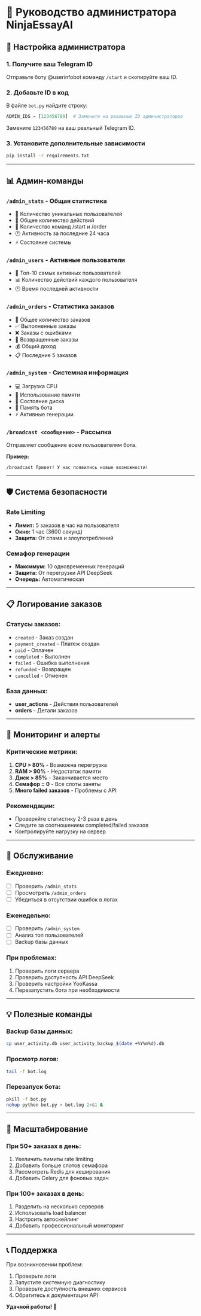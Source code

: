 # 🔧 Руководство администратора NinjaEssayAI

## 🚀 Настройка администратора

### 1. Получите ваш Telegram ID
Отправьте боту @userinfobot команду `/start` и скопируйте ваш ID.

### 2. Добавьте ID в код
В файле `bot.py` найдите строку:
```python
ADMIN_IDS = [123456789]  # Замените на реальные ID администраторов
```
Замените `123456789` на ваш реальный Telegram ID.

### 3. Установите дополнительные зависимости
```bash
pip install -r requirements.txt
```

---

## 📊 Админ-команды

### `/admin_stats` - Общая статистика
- 👥 Количество уникальных пользователей
- 📝 Общее количество действий
- 🚀 Количество команд /start и /order
- 🕐 Активность за последние 24 часа
- ⚡ Состояние системы

### `/admin_users` - Активные пользователи
- 👑 Топ-10 самых активных пользователей
- 📊 Количество действий каждого пользователя
- 🕐 Время последней активности

### `/admin_orders` - Статистика заказов
- 📝 Общее количество заказов
- ✅ Выполненные заказы
- ❌ Заказы с ошибками
- 💸 Возвращенные заказы
- 💰 Общий доход
- 📋 Последние 5 заказов

### `/admin_system` - Системная информация
- 💻 Загрузка CPU
- 🧠 Использование памяти
- 💾 Состояние диска
- 🤖 Память бота
- ⚡ Активные генерации

### `/broadcast <сообщение>` - Рассылка
Отправляет сообщение всем пользователям бота.

**Пример:**
```
/broadcast Привет! У нас появились новые возможности!
```

---

## 🛡️ Система безопасности

### Rate Limiting
- **Лимит:** 5 заказов в час на пользователя
- **Окно:** 1 час (3600 секунд)
- **Защита:** От спама и злоупотреблений

### Семафор генерации
- **Максимум:** 10 одновременных генераций
- **Защита:** От перегрузки API DeepSeek
- **Очередь:** Автоматическая

---

## 📋 Логирование заказов

### Статусы заказов:
- `created` - Заказ создан
- `payment_created` - Платеж создан
- `paid` - Оплачен
- `completed` - Выполнен
- `failed` - Ошибка выполнения
- `refunded` - Возвращен
- `cancelled` - Отменен

### База данных:
- **user_actions** - Действия пользователей
- **orders** - Детали заказов

---

## 🚨 Мониторинг и алерты

### Критические метрики:
1. **CPU > 80%** - Возможна перегрузка
2. **RAM > 90%** - Недостаток памяти  
3. **Диск > 85%** - Заканчивается место
4. **Семафор = 0** - Все слоты заняты
5. **Много failed заказов** - Проблемы с API

### Рекомендации:
- Проверяйте статистику 2-3 раза в день
- Следите за соотношением completed/failed заказов
- Контролируйте нагрузку на сервер

---

## 🔧 Обслуживание

### Ежедневно:
- [ ] Проверить `/admin_stats`
- [ ] Просмотреть `/admin_orders`
- [ ] Убедиться в отсутствии ошибок в логах

### Еженедельно:
- [ ] Проверить `/admin_system`
- [ ] Анализ топ пользователей
- [ ] Backup базы данных

### При проблемах:
1. Проверить логи сервера
2. Проверить доступность API DeepSeek
3. Проверить настройки YooKassa
4. Перезапустить бота при необходимости

---

## 💡 Полезные команды

### Backup базы данных:
```bash
cp user_activity.db user_activity_backup_$(date +%Y%m%d).db
```

### Просмотр логов:
```bash
tail -f bot.log
```

### Перезапуск бота:
```bash
pkill -f bot.py
nohup python bot.py > bot.log 2>&1 &
```

---

## 🎯 Масштабирование

### При 50+ заказах в день:
1. Увеличить лимиты rate limiting
2. Добавить больше слотов семафора
3. Рассмотреть Redis для кеширования
4. Добавить Celery для фоновых задач

### При 100+ заказах в день:
1. Разделить на несколько серверов
2. Использовать load balancer
3. Настроить автоскейлинг
4. Добавить профессиональный мониторинг

---

## 📞 Поддержка

При возникновении проблем:
1. Проверьте логи
2. Запустите системную диагностику
3. Проверьте доступность внешних сервисов
4. Обратитесь к документации API

**Удачной работы! 🚀**
